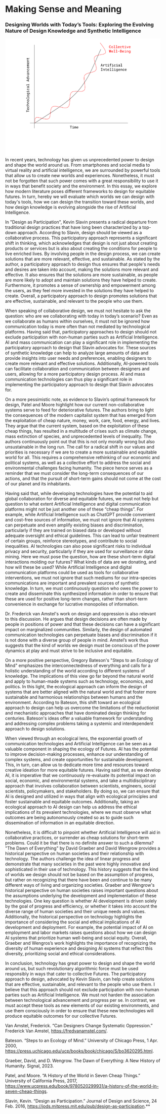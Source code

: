 # Making Sense and Meaning

### Designing Worlds with Today’s Tools: Exploring the Evolving Nature of Design Knowledge and Synthetic Intelligence


![Vignette Illustration](../images/Vignette.png)
In recent years, technology has given us unprecedented power to design and shape the world around us. From smartphones and social media to virtual reality and artificial intelligence, we are surrounded by powerful tools that allow us to create new worlds and experiences. Nonetheless, it must not be forgotten that such power comes with a great responsibility to use it in ways that benefit society and the environment. In this essay, we explore how modern literature poses different frameworks to design for equitable futures. In turn, hereby we will evaluate which worlds we can design with today's tools, how we can design the transition toward these worlds, and how design knowledge is evolving alongside the rise of Artificial Intelligence.

In "Design as Participation", Kevin Slavin presents a radical departure from traditional design practices that have long been characterized by a top-down approach. According to Slavin, design should be viewed as a collaborative process. This participatory approach represents a significant shift in thinking, which acknowledges that design is not just about creating products or services but is also about creating the conditions for people to live enriched lives. By involving people in the design process, we can create solutions that are more relevant, effective, and sustainable. As stated by the author, a participatory approach to design thus ensures that people's needs and desires are taken into account, making the solutions more relevant and effective. It also ensures that the solutions are more sustainable, as people are more likely to adopt and maintain solutions they have helped to create. Furthermore, it promotes a sense of ownership and empowerment among the users, as they feel more invested in the solutions they have helped to create. Overall, a participatory approach to design promotes solutions that are effective, sustainable, and relevant to the people who use them.

When speaking of collaborative design, we must not hesitate to ask the question: who are we collaborating with today in today’s scenario? Even as we collaborate as humans within ourselves, it must not be ignored how communication today is more often than not mediated by technological platforms. Having said that, participatory approaches to design should not exclude participation with non-human parties such as Artificial Intelligence. AI and mass communication can play a significant role in implementing the participatory approach to design that Slavin advocates for. These sources of synthetic knowledge can help to analyze large amounts of data and provide insights into user needs and preferences, enabling designers to create more relevant and effective solutions. Additionally, AI-powered tools can facilitate collaboration and communication between designers and users, allowing for a more participatory design process. AI and mass communication technologies can thus play a significant role in implementing the participatory approach to design that Slavin advocates for. 

On a more pessimistic note, as evidence to Slavin’s optimal framework for design, Patel and Moore highlight how our current non-collaborative systems serve to feed for deteriorative futures. The authors bring to light the consequences of the modern capitalist system that has emerged from the exploitation of cheap nature, money, work, care, food, energy, and lives. They argue that the current system, based on the exploitation of these cheap things, has resulted in a multitude of crises such as climate change, mass extinction of species, and unprecedented levels of inequality. The authors continuously point out that this is not only morally wrong but also unsustainable in the long run. The call for a radical shift in our values and priorities is necessary if we are to create a more sustainable and equitable world for all. This requires a comprehensive rethinking of our economic and political systems, as well as a collective effort to address the social and environmental challenges facing humanity. The piece hence serves as a reminder that we must consider the long-term consequences of our actions, and that the pursuit of short-term gains should not come at the cost of our planet and its inhabitants. 

Having said that, while developing technologies have the potential to aid global collaboration for diverse and equitable futures, we must not help but question to what extent Artificial Intelligence and digital communication platforms might not be just another one of these “cheap things”. For example, while Artificial Intelligence such as ChatGPT provide convenient and cost-free sources of information, we must not ignore that AI systems can perpetuate and even amplify existing biases and discrimination, particularly if they are trained on biased data or developed without adequate oversight and ethical guidelines. This can lead to unfair treatment of certain groups, reinforce stereotypes, and contribute to social inequalities. AI technologies can also pose significant risks to individual privacy and security, particularly if they are used for surveillance or data mining. Here we must pose the question, how are these short-term digital interactions molding our futures? What kinds of data are we donating, and how will these be used? While Artificial Intelligence and digital communication platforms could be used as tools for collaborative interventions, we must not ignore that such mediums for our intra-species communications are important and prevalent sources of synthetic knowledge. In turn, we must continuously question who owes the power to create and disseminate this synthesized information in order to ensure that these are used for positive long-term changes, rather than short-term convenience in exchange for lucrative monopolies of information.

Dr. Frederick van Amstel's work on design and oppression is also relevant to this discussion. He argues that design decisions are often made by people in positions of power and that these decisions can have a significant impact on marginalized communities. Similarly, the design of automated communication technologies can perpetuate biases and discrimination if it is not done with a diverse group of people in mind. Amstel’s work thus suggests that the kind of worlds we design must be conscious of the power dynamics at play and must strive to be inclusive and equitable. 

On a more positive perspective, Gregory Bateson's "Steps to an Ecology of Mind" emphasizes the interconnectedness of everything and calls for a holistic understanding of the world according to different systems of knowledge. The implications of this view go far beyond the natural world and apply to human-made systems such as technology, economics, and politics. In this light, the ecological approach can inform the design of systems that are better aligned with the natural world and that foster more sustainable and harmonious relationships between humans and the environment. According to Bateson, this shift toward an ecological approach to design can help us overcome the limitations of the reductionist and mechanistic approaches that have dominated design thinking for centuries. Bateson's ideas offer a valuable framework for understanding and addressing complex problems taking a systemic and interdependent approach to design solutions.

When viewed through an ecological lens, the exponential growth of communication technologies and Artificial Intelligence can be seen as a valuable component in shaping the ecology of Futures. AI has the potential to improve decision-making processes, enhance our understanding of complex systems, and create opportunities for sustainable development. This, in turn, can allow us to dedicate more time and resources toward creative ideation for more equitable futures. Having said that, as we develop AI, it is imperative that we continuously re-evaluate its potential impact on social, economic, and environmental systems, and take a multidisciplinary approach that involves collaboration between scientists, engineers, social scientists, policymakers, and stakeholders. By doing so, we can ensure that AI is designed and utilized in ways that align with ecological principles and foster sustainable and equitable outcomes. Additionally, taking an ecological approach to AI design can help us address the ethical implications of its prevalent technologies, where we must observe what outcomes are being autonomously created so as to guide such dissemination of information in an equitable direction.

Nonetheless, it is difficult to pinpoint whether Artificial Intelligence will aid in collaborative practices, or surrender as cheap solutions for short-term problems. Could it be that there is no definite answer to such a dilemma? "The Dawn of Everything" by David Graeber and David Wengrow provides a historical perspective on human societies and their relationship with technology. The authors challenge the idea of linear progress and demonstrate that many societies in the past were highly innovative and sophisticated in their use of technology. This history suggests that the kind of worlds we design should not be based on the assumption of progress, but rather on recognizing that there have been and continue to be many different ways of living and organizing societies. Graeber and Wengrow's historical perspective on human societies raises important questions about the assumptions underlying the development and implementation of these technologies. One key question is whether AI development is driven solely by the goal of progress and efficiency, or whether it takes into account the diverse range of human societies and their unique needs and values. Additionally, the historical perspective on technology highlights the importance of considering the social and ethical implications of AI development and deployment. For example, the potential impact of AI on employment and labor markets raises questions about how we can design AI systems that prioritize human well-being and social equity. Overall, Graeber and Wengros’s work highlights the importance of recognizing the diversity of human experience and designing AI systems that reflect this diversity, prioritizing social and ethical considerations.

In conclusion, technology has great power to design and shape the world around us, but such revolutionary algorithmic force must be used responsibly in ways that cater to collective Futures. The participatory approach to design, advocated by Kevin Slavin, can help create solutions that are effective, sustainable, and relevant to the people who use them. I believe that this approach should not exclude participation with non-human parties such as Artificial Intelligence. We must not harden the association between technological advancement and progress per se. In contrast, we must accept these tools as new elements of our existing environments, and use them consciously in order to ensure that these new technologies will produce equitable outcomes for our collective Futures.

Van Amstel, Frederick. “Can Designers Change Systematic Oppression.” Frederick Van Amstel, https://fredvanamstel.com/.

Bateson. “Steps to an Ecology of Mind.” University of Chicago Press, 1 Apr. 2000, https://press.uchicago.edu/ucp/books/book/chicago/S/bo3620295.html. 

Graeber, David, and D. Wengrow. The Dawn of Everything: A New History of Humanity. Signal, 2023. 

Patel, and Moore. “A History of the World in Seven Cheap Things.” University of California Press, 2017, https://www.ucpress.edu/book/9780520299931/a-history-of-the-world-in-seven-cheap-things. 

Slavin, Kevin. “Design as Participation.” Journal of Design and Science, 24 Feb. 2016, https://jods.mitpress.mit.edu/pub/design-as-participation.**